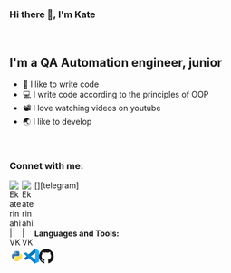 ### Hi there 👋, I'm Kate

<br />

## I'm a QA Automation engineer, junior
- :mechanical_arm: I like to write code
- :computer: I write code according to the principles of OOP
- :film_projector: I love watching videos on youtube
- :earth_asia: I like to develop

<br />

### Connet with me:

[<img align="left" alt="Ekaterinahi | VK" width="22px" src="https://cdn.jsdelivr.net/npm/simple-icons@v3/icons/vk.svg" />][vk]
[<img align="left" alt="Ekaterinahi | VK" width="22px" src="https://cdn.jsdelivr.net/npm/simple-icons@v3/icons/telegram.svg" />][telegram]

<br />
<br />

#### Languages and Tools:

<img align="left" alt="Python" width="26px" src="https://raw.githubusercontent.com/github/explore/80688e429a7d4ef2fca1e82350fe8e3517d3494d/topics/python/python.png" />
<img align="left" alt="Visual Studio Code" width="26px" src="https://raw.githubusercontent.com/github/explore/78df643247d429f6cc873026c0622819ad797942/topics/visual-studio-code/visual-studio-code.png" />
<img align="left" alt="GitHub" width="26px" src="https://raw.githubusercontent.com/github/explore/78df643247d429f6cc873026c0622819ad797942/topics/github/github.png" />

<br />
<br />

[vk]: https://vk.com/id40556328
[telegam]: https://t.me/Stopmoo

<br />